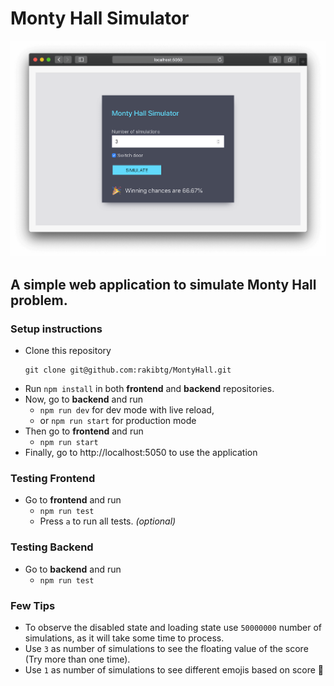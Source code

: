 # Monty Hall Simulator
![Simulator Demo](MontyHallSimulator-Optimized.png)
## A simple web application to simulate Monty Hall problem.

### Setup instructions
- Clone this repository
  ```
  git clone git@github.com:rakibtg/MontyHall.git
  ```
- Run `npm install` in both **frontend** and **backend** repositories.
- Now, go to **backend** and run 
    - `npm run dev` for dev mode with live reload, 
    - or `npm run start` for production mode
- Then go to **frontend** and run
    - `npm run start`
- Finally, go to http://localhost:5050 to use the application

### Testing Frontend
- Go to **frontend** and run
    - `npm run test`
    - Press `a` to run all tests. *(optional)*

### Testing Backend
- Go to **backend** and run
    - `npm run test`

### Few Tips
- To observe the disabled state and loading state use `50000000` number of simulations, as it will take some time to process.
- Use `3` as number of simulations to see the floating value of the score (Try more than one time).
- Use `1` as number of simulations to see different emojis based on score 🧐

